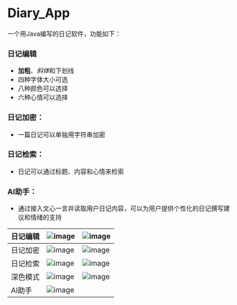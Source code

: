 # Diary_App
一个用Java编写的日记软件，功能如下：
### 日记编辑
- **加粗**、*斜体*和下划线
- 四种字体大小可选
- 八种颜色可以选择
- 六种心情可以选择
  
### 日记加密：
- 一篇日记可以单独用字符串加密

### 日记检索：
- 日记可以通过标题、内容和心情来检索

### AI助手：
- 通过接入文心一言并读取用户日记内容，可以为用户提供个性化的日记撰写建议和情绪的支持


| 日记编辑  | ![image](https://github.com/user-attachments/assets/e23568e5-42a8-4606-a2ab-f674bda7b790) | ![image](https://github.com/user-attachments/assets/e43c4379-16b2-4279-85cd-7da11632b0a6) | 
|---|---|---|
| 日记加密  |  ![image](https://github.com/user-attachments/assets/7ba956eb-450f-4f5f-a6f2-196b0d6bd462) | ![image](https://github.com/user-attachments/assets/9b5f3d09-5d14-479b-bb03-af9ce997966f) |  
| 日记检索 | ![image](https://github.com/user-attachments/assets/ca2a246f-ea05-4f04-80e1-e4f4cc8dfd17) |  ![image](https://github.com/user-attachments/assets/944343be-b38b-456c-a98f-6a13c19881d3) |   
| 深色模式  |  ![image](https://github.com/user-attachments/assets/a25b2f2d-e4be-4aeb-a61c-5d5758efb650) | ![image](https://github.com/user-attachments/assets/817df859-dd6d-4eeb-89c7-a7623cfbf8f6)| 
| AI助手  |  ![image](https://github.com/user-attachments/assets/7759e9f6-53e4-49aa-8f81-c2a66df350da) |   |
